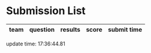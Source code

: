 # Submission List
team    | question  | results  | score | submit time
------|-----:|-----:| ----:|-----


update time: 17:36:44.81 
